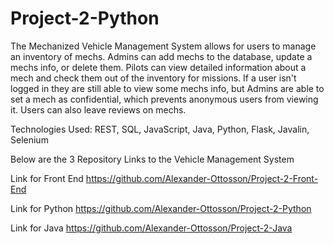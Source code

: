 # Project-2-Python

The Mechanized Vehicle Management System allows for users to manage an inventory of mechs. Admins can add mechs to the database, update a mechs info, or delete them. Pilots can view detailed information about a mech and check them out of the inventory for missions. If a user isn't logged in they are still able to view some mechs info, but Admins are able to set a mech as confidential, which prevents anonymous users from viewing it. Users can also leave reviews on mechs.

Technologies Used:
REST, SQL, JavaScript, Java, Python, Flask, Javalin, Selenium

Below are the 3 Repository Links to the Vehicle Management System

Link for Front End
  https://github.com/Alexander-Ottosson/Project-2-Front-End
 
Link for Python
  https://github.com/Alexander-Ottosson/Project-2-Python
  
Link for Java
  https://github.com/Alexander-Ottosson/Project-2-Java
  
<!-- To run the App Install
  1. `pip install psycopg2`
  2. `pip install flask`
  3. `pip install flask_cors`
  4. `pip install unittest`
  5. `pip install behave`
  6. `pip install selenium`
 -->

